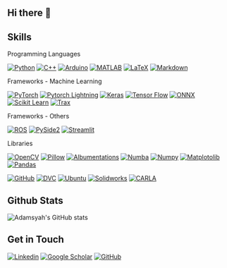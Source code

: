 ## Hi there 👋

<!---
- 🔭 I’m currently working on [Neurabot](https://neurabot.io)
- 🌱 I’m currently learning ...
- 👯 I’m looking to collaborate on ...
- 🤔 I’m looking for help with ...
- 💬 Ask me about ...
- 📫 How to reach me: ...
- 😄 Pronouns: ...
- ⚡ Fun fact: ...
--->

## Skills

Programming Languages

<a href="https://www.python.org/"><img src="https://img.shields.io/badge/Python-3776AB?style=for-the-badge&logo=python&logoColor=white" alt="Python"></a>
<a href="https://isocpp.org/"><img src="https://img.shields.io/badge/C%2B%2B-00599C?style=for-the-badge&logo=c%2B%2B&logoColor=white" alt="C++"></a>
<a href=""><img src="" alt="Arduino"></a>
<a href="https://www.mathworks.com/products/matlab.html"><img src="" alt="MATLAB"></a>
<a href=""><img src="" alt="LaTeX"></a>
<a href="https://www.markdownguide.org/"><img src="https://img.shields.io/badge/Markdown-000000?style=for-the-badge&logo=markdown&logoColor=white" alt="Markdown"></a>


Frameworks - Machine Learning

<a href="https://pytorch.org/"><img src="https://img.shields.io/badge/PyTorch-%23EE4C2C.svg?style=for-the-badge&logo=PyTorch&logoColor=white" alt="PyTorch"></a>
<a href="https://www.pytorchlightning.ai/"><img src="" alt="Pytorch Lightning"></a>
<a href="https://keras.io/"><img src="https://img.shields.io/badge/Keras-%23D00000.svg?style=for-the-badge&logo=Keras&logoColor=white" alt="Keras"></a>
<a href="https://img.shields.io/badge/TensorFlow-%23FF6F00.svg?style=for-the-badge&logo=TensorFlow&logoColor=white"><img src="https://img.shields.io/badge/TensorFlow-%23FF6F00.svg?style=for-the-badge&logo=TensorFlow&logoColor=white" alt="Tensor Flow"></a>
<a href="https://onnx.ai/"><img src="" alt="ONNX"></a>
<a href="https://scikit-learn.org/"><img src="https://img.shields.io/badge/scikit--learn-%23F7931E.svg?style=for-the-badge&logo=scikit-learn&logoColor=white" alt="Scikit Learn"></a>
<a href="https://github.com/google/trax"><img src="" alt="Trax"></a>

Frameworks - Others

<a href=""><img src="" alt="ROS"></a>
<a href="https://pypi.org/project/PySide2/"><img src="" alt="PySide2"></a>
<a href="https://streamlit.io/"><img src="" alt="Streamlit"></a>

Libraries

<a href=""><img src="" alt="OpenCV"></a>
<a href=""><img src="" alt="Pillow"></a>
<a href=""><img src="" alt="Albumentations"></a>
<a href=""><img src="" alt="Numba"></a>
<a href=""><img src="" alt="Numpy"></a>
<a href=""><img src="" alt="Matplotolib"></a>
<a href=""><img src="" alt="Pandas"></a>


<a href=""><img src="" alt="GitHub"></a>
<a href=""><img src="" alt="DVC"></a>
<a href=""><img src="" alt="Ubuntu"></a>
<a href=""><img src="" alt="Solidworks"></a>
<a href=""><img src="" alt="CARLA"></a>


## Github Stats
![Adamsyah's GitHub stats](https://github-readme-stats.vercel.app/api?username=fadamsyah&show_icons=true&count_private=true&theme=radical)

## Get in Touch
<a href="https://www.linkedin.com/fadamsyah"><img src="https://img.shields.io/badge/LinkedIn-0077B5?style=for-the-badge&logo=linkedin&logoColor=white" alt="Linkedin"></a>
<a href="https://scholar.google.com/citations?user=W-4975wAAAAJ&hl=en"><img src="https://img.shields.io/badge/Google_Scholar-FFFFFF?style=for-the-badge&logo=googlescholar" alt="Google Scholar"></a>
<a href="https://github.com/fadamsyah"><img src="https://img.shields.io/badge/GitHub-100000?style=for-the-badge&logo=github&logoColor=white" alt="GitHub"></a>

<!---
Sources:
    - Badges:
      - https://github.com/badges/shields
      - https://dev.to/envoy_/150-badges-for-github-pnk
      - https://github.com/Ileriayo/markdown-badges
    - Github stats: https://github.com/anuraghazra/github-readme-stats


References:
    - https://github.com/abhisheknaiidu/awesome-github-profile-readme
    - https://github.com/eraraya-ricardo/eraraya-ricardo/blob/main/README.md
--->
